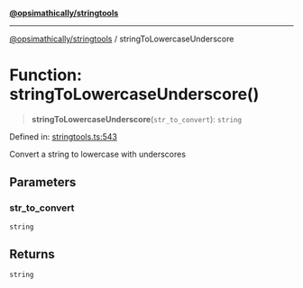 [**@opsimathically/stringtools**](../README.md)

***

[@opsimathically/stringtools](../README.md) / stringToLowercaseUnderscore

# Function: stringToLowercaseUnderscore()

> **stringToLowercaseUnderscore**(`str_to_convert`): `string`

Defined in: [stringtools.ts:543](https://github.com/opsimathically/stringtools/blob/19be7bae03961147b0747304375997adca8ccd4a/src/stringtools.ts#L543)

Convert a string to lowercase with underscores

## Parameters

### str\_to\_convert

`string`

## Returns

`string`
